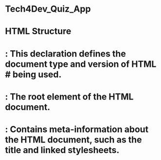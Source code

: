 # Tech4Dev_Quiz_App

# HTML Structure

# <!DOCTYPE html>: This declaration defines the document type and version of HTML # being used.

# <html>: The root element of the HTML document.

# <head>: Contains meta-information about the HTML document, such as the title and linked stylesheets.

# <title>: Sets the title of the webpage to "Tech_4_Dev Quiz App."

# <link rel="stylesheet" href="styles.css">: Links an external stylesheet named

# "styles.css" to style the quiz application.

# <body>: Contains the content of the HTML document.

# <div class="container">: A container element to group and structure the content of # the quiz.

# <div id="countdown"></div>: Placeholder for displaying the countdown timer.

# <h1>Quiz App</h1>: Heading indicating the name of the quiz application.

# <div id="quiz"></div>: Placeholder for displaying the quiz questions.

# <div id="result" class="result"></div>: Placeholder for displaying the quiz results.

# <button id="submit" class="button">Next</button>: Button to submit answers or # # proceed to the next question.

# <button id="retry" class="button hide">Retry</button>: Button to retry the quiz,

# initially hidden.

# <button id="showAnswer" class="button hide">Show Answer</button>: Button to show

# correct answers, initially hidden.

# <div id="countdown"></div>: Placeholder for displaying the countdown timer (duplicate entry).

# <script src="script.js"></script>: Links an external JavaScript file named "script.# js" to add interactivity and functionality to the quiz application.

# Usage

# Open the HTML file in a web browser to run the Tech_4_Dev Quiz App.

# Answer the quiz questions and use the provided buttons for navigation and interaction.

# Note: Make sure to have the associated "styles.css" and "script.js" files available in the same directory as the HTML file for proper functioning.
